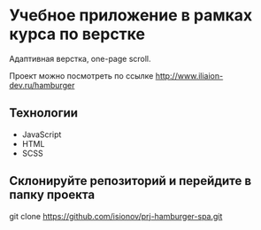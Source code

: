 # Учебное приложение в рамках курса по верстке

Адаптивная верстка, one-page scroll.

Проект можно посмотреть по ссылке http://www.iliaion-dev.ru/hamburger

## Технологии

- JavaScript
- HTML
- SCSS

## Склонируйте репозиторий и перейдите в папку проекта

git clone https://github.com/isionov/prj-hamburger-spa.git

